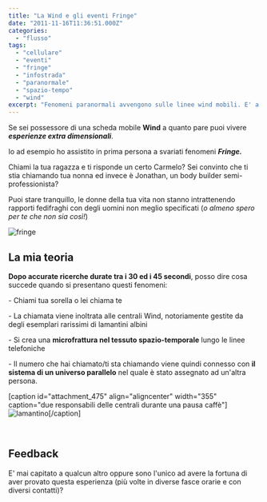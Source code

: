 ```yaml
---
title: "La Wind e gli eventi Fringe"
date: "2011-11-16T11:36:51.000Z"
categories:
  - "flusso"
tags:
  - "cellulare"
  - "eventi"
  - "fringe"
  - "infostrada"
  - "paranormale"
  - "spazio-tempo"
  - "wind"
excerpt: "Fenomeni paranormali avvengono sulle linee wind mobili. E' a rischio l'integrità del nostro tessuto spazio-temporale? Gli eventi fringe esistono davvero?"
---
```


Se sei possessore di una scheda mobile **Wind** a quanto pare puoi vivere _**esperienze extra dimensionali**_.

Io ad esempio ho assistito in prima persona a svariati fenomeni _**Fringe.**_

Chiami la tua ragazza e ti risponde un certo Carmelo? Sei convinto che ti stia chiamando tua nonna ed invece è Jonathan, un body builder semi-professionista?

Puoi stare tranquillo, le donne della tua vita non stanno intrattenendo rapporti fedifraghi con degli uomini non meglio specificati (_o almeno spero per te che non sia così!_)

![](https://enricodeleo.s3.eu-south-1.amazonaws.com/uploads/2011/11/fringe.png "fringe")

## La mia teoria

**Dopo accurate ricerche durate tra i 30 ed i 45 secondi**, posso dire cosa succede quando si presentano questi fenomeni:

\- Chiami tua sorella o lei chiama te

\- La chiamata viene inoltrata alle centrali Wind, notoriamente gestite da degli esemplari rarissimi di lamantini albini

\- Si crea una **microfrattura nel tessuto spazio-temporale** lungo le linee telefoniche

\- Il numero che hai chiamato/ti sta chiamando viene quindi connesso con **il sistema di un universo parallelo** nel quale è stato assegnato ad un'altra persona.

\[caption id="attachment\_475" align="aligncenter" width="355" caption="due responsabili delle centrali durante una pausa caffè"\]![](https://enricodeleo.s3.eu-south-1.amazonaws.com/uploads/2011/11/lamantino.jpg" "lamantino")\[/caption\]

 

## Feedback

E' mai capitato a qualcun altro oppure sono l'unico ad avere la fortuna di aver provato questa esperienza (più volte in diverse fasce orarie e con diversi contatti)?
